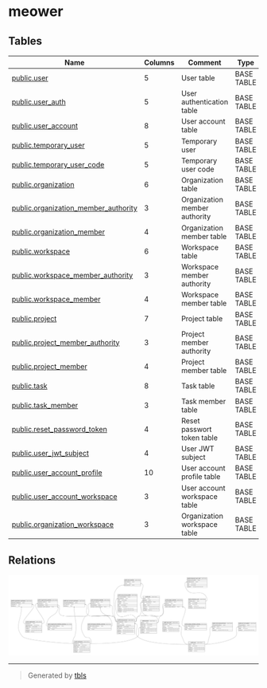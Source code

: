 # meower

## Tables

| Name                                                                            | Columns | Comment                       | Type       |
| ------------------------------------------------------------------------------- | ------- | ----------------------------- | ---------- |
| [public.user](public.user.md)                                                   | 5       | User table                    | BASE TABLE |
| [public.user_auth](public.user_auth.md)                                         | 5       | User authentication table     | BASE TABLE |
| [public.user_account](public.user_account.md)                                   | 8       | User account table            | BASE TABLE |
| [public.temporary_user](public.temporary_user.md)                               | 5       | Temporary user                | BASE TABLE |
| [public.temporary_user_code](public.temporary_user_code.md)                     | 5       | Temporary user code           | BASE TABLE |
| [public.organization](public.organization.md)                                   | 6       | Organization table            | BASE TABLE |
| [public.organization_member_authority](public.organization_member_authority.md) | 3       | Organization member authority | BASE TABLE |
| [public.organization_member](public.organization_member.md)                     | 4       | Organization member table     | BASE TABLE |
| [public.workspace](public.workspace.md)                                         | 6       | Workspace table               | BASE TABLE |
| [public.workspace_member_authority](public.workspace_member_authority.md)       | 3       | Workspace member authority    | BASE TABLE |
| [public.workspace_member](public.workspace_member.md)                           | 4       | Workspace member table        | BASE TABLE |
| [public.project](public.project.md)                                             | 7       | Project table                 | BASE TABLE |
| [public.project_member_authority](public.project_member_authority.md)           | 3       | Project member authority      | BASE TABLE |
| [public.project_member](public.project_member.md)                               | 4       | Project member table          | BASE TABLE |
| [public.task](public.task.md)                                                   | 8       | Task table                    | BASE TABLE |
| [public.task_member](public.task_member.md)                                     | 3       | Task member table             | BASE TABLE |
| [public.reset_password_token](public.reset_password_token.md)                   | 4       | Reset passwort token table    | BASE TABLE |
| [public.user_jwt_subject](public.user_jwt_subject.md)                           | 4       | User JWT subject              | BASE TABLE |
| [public.user_account_profile](public.user_account_profile.md)                   | 10      | User account profile table    | BASE TABLE |
| [public.user_account_workspace](public.user_account_workspace.md)               | 3       | User account workspace table  | BASE TABLE |
| [public.organization_workspace](public.organization_workspace.md)               | 3       | Organization workspace table  | BASE TABLE |

## Relations

![er](schema.svg)

---

> Generated by [tbls](https://github.com/k1LoW/tbls)
